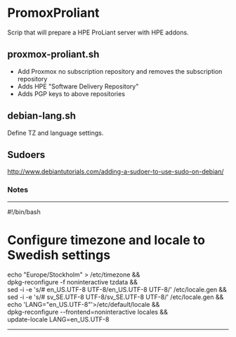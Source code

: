 # PromoxProliant
Scrip that will prepare a HPE ProLiant server with HPE addons.

## proxmox-proliant.sh

- Add Proxmox no subscription repository and removes the subscription repository
- Adds HPE "Software Delivery Repository"
- Adds PGP keys to above repositories

## debian-lang.sh

Define TZ and language settings.

## Sudoers

http://www.debiantutorials.com/adding-a-sudoer-to-use-sudo-on-debian/



### Notes

------------------------------------------------
<pr>#!/bin/bash

# Configure timezone and locale to Swedish settings
echo "Europe/Stockholm" > /etc/timezone && \
    dpkg-reconfigure -f noninteractive tzdata && \
    sed -i -e 's/# en_US.UTF-8 UTF-8/en_US.UTF-8 UTF-8/' /etc/locale.gen && \
    sed -i -e 's/# sv_SE.UTF-8 UTF-8/sv_SE.UTF-8 UTF-8/' /etc/locale.gen && \
    echo 'LANG="en_US.UTF-8"'>/etc/default/locale && \
    dpkg-reconfigure --frontend=noninteractive locales && \
    update-locale LANG=en_US.UTF-8</pre>

------------------------------------------------

